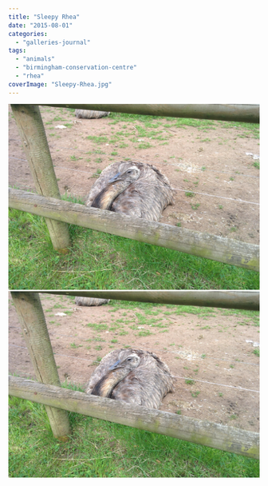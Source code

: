 ```yaml
---
title: "Sleepy Rhea"
date: "2015-08-01"
categories: 
  - "galleries-journal"
tags: 
  - "animals"
  - "birmingham-conservation-centre"
  - "rhea"
coverImage: "Sleepy-Rhea.jpg"
---
```


[![](images/Sleepy-Rhea.jpg)](images/Sleepy-Rhea.jpg)
[![](images/Sleepy-Rhea.jpg)](images/Sleepy-Rhea.jpg)
